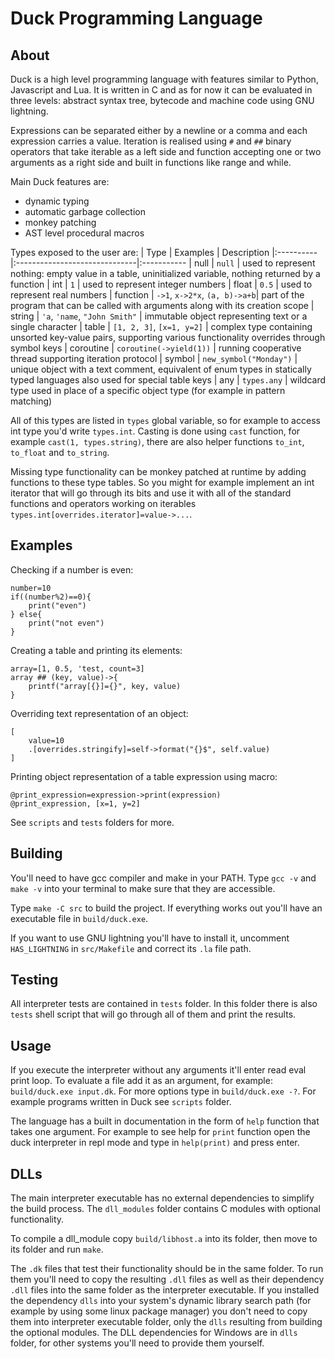 # Duck Programming Language

## About
Duck is a high level programming language with features similar to Python, Javascript and Lua. It is written in C and as for now it can be evaluated in three levels: abstract syntax tree, bytecode and machine code using GNU lightning.

Expressions can be separated either by a newline or a comma and each expression carries a value. Iteration is realised using `#` and `##` binary operators that take iterable as a left side and function accepting one or two arguments as a right side and built in functions like range and while.
 
Main Duck features are:
- dynamic typing
- automatic garbage collection
- monkey patching
- AST level procedural macros

Types exposed to the user are:
| Type      | Examples                      | Description
|:----------|:------------------------------|:-----------
| null      | `null`                        | used to represent nothing: empty value in a table, uninitialized variable, nothing returned by a function
| int       | `1`                           | used to represent integer numbers
| float     | `0.5`                         | used to represent real numbers
| function  | `->1`, `x->2*x`, `(a, b)->a+b`| part of the program that can be called with arguments along with its creation scope
| string    | `'a`, `'name`, `"John Smith"` | immutable object representing text or a single character
| table     | `[1, 2, 3]`, `[x=1, y=2]`     | complex type containing unsorted key-value pairs, supporting various functionality overrides through symbol keys
| coroutine | `coroutine(->yield(1))`       | running cooperative thread supporting iteration protocol
| symbol    | `new_symbol("Monday")`        | unique object with a text comment, equivalent of enum types in statically typed languages also used for special table keys
| any       | `types.any`                   | wildcard type used in place of a specific object type (for example in pattern matching)

All of this types are listed in `types` global variable, so for example to access int type you'd write `types.int`. 
Casting is done using `cast` function, for example `cast(1, types.string)`, there are also helper functions `to_int`, `to_float` and `to_string`.

Missing type functionality can be monkey patched at runtime by adding functions to these type tables. So you might for example implement an int iterator that will go through its bits and use it with all of the standard functions and operators working on iterables `types.int[overrides.iterator]=value->...`. 

## Examples

Checking if a number is even:
```
number=10
if((number%2)==0){
    print("even")
} else{
    print("not even")
}
```

Creating a table and printing its elements:
```
array=[1, 0.5, 'test, count=3]
array ## (key, value)->{
    printf("array[{}]={}", key, value)
}
```
Overriding text representation of an object:
```
[
    value=10
    .[overrides.stringify]=self->format("{}$", self.value)
]
```
Printing object representation of a table expression using macro:
```
@print_expression=expression->print(expression)
@print_expression, [x=1, y=2]
```

See `scripts` and `tests` folders for more.

## Building
You'll need to have gcc compiler and make in your PATH. Type `gcc -v` and `make -v` into your terminal to make sure that they are accessible.

Type `make -C src` to build the project. If everything works out you'll have an executable file in `build/duck.exe`.

If you want to use GNU lightning you'll have to install it, uncomment `HAS_LIGHTNING` in `src/Makefile` and correct its `.la` file path.

## Testing
All interpreter tests are contained in `tests` folder. In this folder there is also `tests` shell script that will go through all of them and print the results. 

## Usage
If you execute the interpreter without any arguments it'll enter read eval print loop. To evaluate a file add it as an argument, for example: `build/duck.exe input.dk`. For more options type in  `build/duck.exe -?`. For example programs written in Duck see `scripts` folder.

The language has a built in documentation in the form of `help` function that takes one argument. For example to see help for `print` function open the duck interpreter in repl mode and type in `help(print)` and press enter.

## DLLs
The main interpreter executable has no external dependencies to simplify the build process. The `dll_modules` folder contains C modules with optional functionality. 

To compile a dll_module copy `build/libhost.a` into its folder, then move to its folder and run `make`. 

The `.dk` files that test their functionality should be in the same folder. To run them you'll need to copy the resulting `.dll` files as well as their dependency `.dll` files into the same folder as the interpreter executable. If you installed the dependency `dlls` into your system's dynamic library search path (for example by using some linux package manager) you don't need to copy them into interpreter executable folder, only the `dlls` resulting from building the optional modules. The DLL dependencies for Windows are in `dlls` folder, for other systems you'll need to provide them yourself.